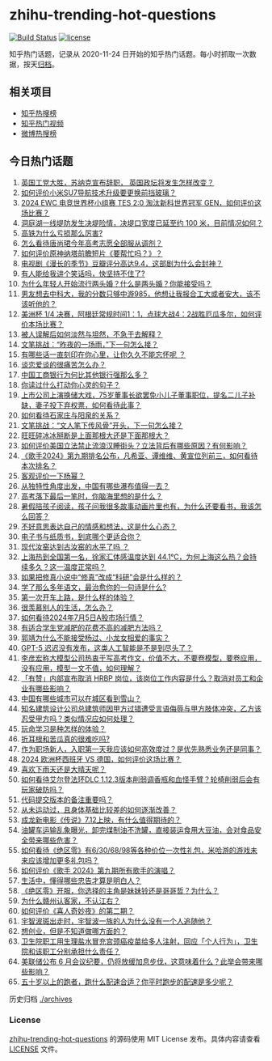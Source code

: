 # zhihu-trending-hot-questions

[![Build Status](https://github.com/justjavac/zhihu-trending-hot-questions/workflows/ci/badge.svg?branch=master)](https://github.com/justjavac/zhihu-trending-hot-questions/actions)
[![license](https://img.shields.io/github/license/justjavac/zhihu-trending-hot-questions)](https://github.com/justjavac/zhihu-trending-hot-questions/blob/master/LICENSE)

知乎热门话题，记录从 2020-11-24
日开始的知乎热门话题。每小时抓取一次数据，按天[归档](./archives)。

## 相关项目

- [知乎热搜榜](https://github.com/justjavac/zhihu-trending-top-search)
- [知乎热门视频](https://github.com/justjavac/zhihu-trending-hot-video)
- [微博热搜榜](https://github.com/justjavac/weibo-trending-hot-search)

## 今日热门话题

<!-- BEGIN -->
<!-- 最后更新时间 Sat Jul 06 2024 03:01:54 GMT+0800 (China Standard Time) -->

1. [英国工党大胜，苏纳克宣布辞职， 英国政坛将发生怎样改变？](https://www.zhihu.com/question/660784604)
1. [如何评价小米SU7导航技术升级要更换前挡玻璃？](https://www.zhihu.com/question/660595465)
1. [2024 EWC 电竞世界杯小组赛 TES 2:0 淘汰新科世界冠军 GEN，如何评价这场比赛？](https://www.zhihu.com/question/660846336)
1. [洞庭湖一线堤防发生决堤险情，决堤口宽度已延至约 100 米，目前情况如何？](https://www.zhihu.com/question/660838142)
1. [高铁为什么亏损那么厉害?](https://www.zhihu.com/question/347190494)
1. [怎么看待唐尚珺今年高考志愿全部服从调剂？](https://www.zhihu.com/question/660656688)
1. [如何评价原神纳塔前瞻短片《要帮忙吗？》？](https://www.zhihu.com/question/660840918)
1. [电视剧《漫长的季节》豆瓣评分高达9.4，这部剧为什么会封神？](https://www.zhihu.com/question/599909070)
1. [有人能给我讲个笑话吗，快坚持不住了?](https://www.zhihu.com/question/655913889)
1. [为什么年轻人开始流行两头婚？什么是两头婚？你能接受吗？](https://www.zhihu.com/question/660813892)
1. [男友想去中科大，我的分数只够中游985，他想让我报合工大或者安大，该不该听他的？](https://www.zhihu.com/question/660758404)
1. [美洲杯 1/4 决赛，阿根廷常规时间1：1，点球大战4：2战胜厄瓜多尔，如何评价本场比赛？](https://www.zhihu.com/question/660795344)
1. [被人误解后如何淡然与坦然，不急于去解释？](https://www.zhihu.com/question/35851321)
1. [文笔挑战：“昨夜的一场雨，”下一句怎么接？](https://www.zhihu.com/question/660618434)
1. [有哪些话一直刻印在你心里，让你久久不能忘怀呢 ？](https://www.zhihu.com/question/660450475)
1. [谈恋爱谈的很痛苦怎么办？](https://www.zhihu.com/question/660516897)
1. [中国工商银行为何比其他银行强那么多？](https://www.zhihu.com/question/26101777)
1. [你读过什么打动你心灵的句子？](https://www.zhihu.com/question/657997904)
1. [上市公司上演换储大戏，75岁董事长欲罢免小儿子董事职位，提名二儿子补缺，妻子投下弃权票，如何看待此事？](https://www.zhihu.com/question/660743458)
1. [如何看待石家庄与阳泉的关系？](https://www.zhihu.com/question/660754320)
1. [文笔挑战：“文人笔下传风骨”开头，下一句怎么接？](https://www.zhihu.com/question/660721027)
1. [旺旺碎冰冰掰断是上面那根大还是下面那根大？](https://www.zhihu.com/question/660744975)
1. [如何评价美国立法禁止流浪汉睡街头？立法背后有哪些原因？有何影响？](https://www.zhihu.com/question/660529777)
1. [《歌手2024》第九期排名公布，凡希亚、谭维维、黄宣位列前三，如何看待本次排名？](https://www.zhihu.com/question/660844462)
1. [客观评价一下杨幂？](https://www.zhihu.com/question/660200091)
1. [从独特性角度出发，中国有哪些瀑布值得一去？](https://www.zhihu.com/question/660620468)
1. [高考落下最后一笔时，你脑海里想的是什么？](https://www.zhihu.com/question/657492290)
1. [暑假陪孩子阅读，孩子问我很多故事动画片里也有，为什么还要看书，我该怎么回答？](https://www.zhihu.com/question/660702787)
1. [不好意思表达自己的情感和想法，这是什么心态？](https://www.zhihu.com/question/660475066)
1. [电子书与纸质书，到底哪个更适合你？](https://www.zhihu.com/question/660462759)
1. [现代汝窑达到古汝窑的水平了吗 ？](https://www.zhihu.com/question/29840836)
1. [上海热到全国第一名，徐家汇体感温度达到 44.1℃，为何上海这么热？会持续多久？这一温度正常吗？](https://www.zhihu.com/question/660720121)
1. [如果把修真小说中“修真”改成“科研”会是什么样的？](https://www.zhihu.com/question/660705082)
1. [学了那么多年语文，最治愈你的一句诗是什么?](https://www.zhihu.com/question/660732901)
1. [第一次开车上路，是什么样的体验？](https://www.zhihu.com/question/655246627)
1. [很羡慕别人的生活，怎么办？](https://www.zhihu.com/question/660689261)
1. [如何看待2024年7月5日A股市场行情？](https://www.zhihu.com/question/660687317)
1. [有适合学生党减肥的花费不高的减肥方法吗？](https://www.zhihu.com/question/660384333)
1. [郭靖为什么不能接受杨过、小龙女相爱的事实？](https://www.zhihu.com/question/561749165)
1. [GPT-5 迟迟没有发布，这类人工智能是不是到尽头了？](https://www.zhihu.com/question/660290529)
1. [李彦宏称大模型公司热衷于写高考作文，价值不大，不要卷模型，要卷应用，没有应用，模型一文不值，如何理解？](https://www.zhihu.com/question/660743446)
1. [「有赞」内部宣布取消 HRBP 岗位，该岗位工作内容是什么？取消对员工和企业有哪些影响？](https://www.zhihu.com/question/660742414)
1. [中国有哪些城市可以在城区看到雪山？](https://www.zhihu.com/question/660620462)
1. [知名建筑设计公司总建筑师因甲方过错遭受言语侮辱与甲方肢体冲突，乙方该忍受甲方吗？类似情况应如何处理？](https://www.zhihu.com/question/660692725)
1. [玩命学习是种怎样的体验？](https://www.zhihu.com/question/35378591)
1. [折耳根和苦瓜真的很难吃吗?](https://www.zhihu.com/question/659700228)
1. [作为职场新人，入职第一天我应该如何高效度过？是优先熟悉业务还是同事？](https://www.zhihu.com/question/658821436)
1. [2024 欧洲杯西班牙 VS 德国，如何评价这场比赛？](https://www.zhihu.com/question/660706866)
1. [喜欢下雨天还是大晴天呢？](https://www.zhihu.com/question/655339819)
1. [如何看待艾尔登法环DLC 1.12.3版本削弱调香瓶和血怪手臂？轮椅削弱后会有玩家破防吗？](https://www.zhihu.com/question/660739594)
1. [代码提交版本的备注重要吗？](https://www.zhihu.com/question/659970119)
1. [从未运动过，且身体基础比较差的如何逐渐改善？](https://www.zhihu.com/question/660445176)
1. [成龙新电影《传说》7.12上映，有什么值得期待的？](https://www.zhihu.com/question/660746375)
1. [油罐车运输乱象曝光，卸完煤制油不洗罐，直接装运食用大豆油，会对食品安全带来哪些危害？](https://www.zhihu.com/question/660511510)
1. [如何看待《绝区零》有6/30/68/98等各种价位一次性礼包，米哈游的游戏未来应该增加更多礼包吗？](https://www.zhihu.com/question/660692944)
1. [如何评价《歌手 2024》第九期所有歌手的演唱？](https://www.zhihu.com/question/660815890)
1. [生活中，懂得哪些忠告才算是明白人？](https://www.zhihu.com/question/577521411)
1. [《绝区零》开服，你选择的主角是妹妹铃还是哥哥哲？为什么？](https://www.zhihu.com/question/660705670)
1. [为什么赣州认客家，不认江右？](https://www.zhihu.com/question/655223698)
1. [如何评价《喜人奇妙夜》的第二期？](https://www.zhihu.com/question/660699730)
1. [宇智波斑出走时，宇智波一族的人为什么没有一个人追随他？](https://www.zhihu.com/question/660492225)
1. [想创业，但是不知道做哪方面的？](https://www.zhihu.com/question/657602046)
1. [卫生院职工用生理盐水冒充宫颈癌疫苗给多人注射，回应「个人行为」，卫生院和该职工分别承担什么责任？](https://www.zhihu.com/question/660779020)
1. [美联储公布 6 月会议纪要，仍将放缓加息步伐，这意味着什么？此举会带来哪些影响？](https://www.zhihu.com/question/660696167)
1. [五十岁以上的跑者，跑什么配速合适？你平时跑步的配速是多少呢？](https://www.zhihu.com/question/657639060)

<!-- END -->

历史归档 [./archives](./archives)

### License

[zhihu-trending-hot-questions](https://github.com/justjavac/zhihu-trending-hot-questions)
的源码使用 MIT License 发布。具体内容请查看 [LICENSE](./LICENSE) 文件。
